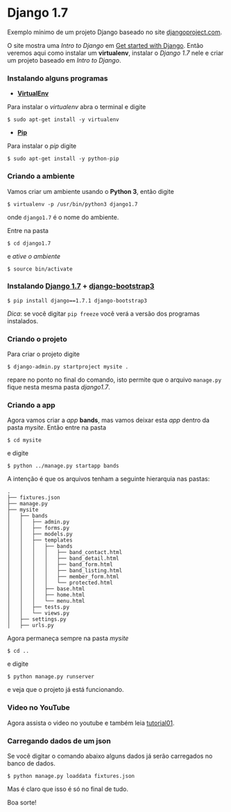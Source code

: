 Django 1.7
==========

Exemplo mínimo de um projeto Django baseado no site [djangoproject.com][0].

O site mostra uma *Intro to Django* em [Get started with Django][1]. Então veremos aqui como instalar um **virtualenv**, instalar o *Django 1.7* nele e criar um projeto baseado em *Intro to Django*.

### Instalando alguns programas

* **[VirtualEnv][2]**
 
Para instalar o *virtualenv* abra o terminal e digite

	$ sudo apt-get install -y virtualenv

* **[Pip][3]**
 
Para instalar o *pip* digite

	$ sudo apt-get install -y python-pip

### Criando a ambiente

Vamos criar um ambiente usando o **Python 3**, então digite

	$ virtualenv -p /usr/bin/python3 django1.7

onde ``django1.7`` é o nome do ambiente.

Entre na pasta

	$ cd django1.7

e *ative o ambiente*

	$ source bin/activate

### Instalando [Django 1.7][0] + [django-bootstrap3][4]

	$ pip install django==1.7.1 django-bootstrap3

*Dica*: se você digitar ``pip freeze`` você verá a versão dos programas instalados.

### Criando o projeto

Para criar o projeto digite

	$ django-admin.py startproject mysite .

repare no ponto no final do comando, isto permite que o arquivo ``manage.py`` fique nesta mesma pasta *django1.7*.

### Criando a app

Agora vamos criar a *app* **bands**, mas vamos deixar esta *app* dentro da pasta *mysite*. Então entre na pasta

	$ cd mysite

e digite

	$ python ../manage.py startapp bands

A intenção é que os arquivos tenham a seguinte hierarquia nas pastas:

	.
	├── fixtures.json
	├── manage.py
	├── mysite
	│   ├── bands
	│   │   ├── admin.py
	│   │   ├── forms.py
	│   │   ├── models.py
	│   │   ├── templates
	│   │   │   ├── bands
	│   │   │   │   ├── band_contact.html
	│   │   │   │   ├── band_detail.html
	│   │   │   │   ├── band_form.html
	│   │   │   │   ├── band_listing.html
	│   │   │   │   ├── member_form.html
	│   │   │   │   └── protected.html
	│   │   │   ├── base.html
	│   │   │   ├── home.html
	│   │   │   └── menu.html
	│   │   ├── tests.py
	│   │   └── views.py
	│   ├── settings.py
	│   ├── urls.py


Agora permaneça sempre na pasta *mysite*

	$ cd ..

e digite

	$ python manage.py runserver

e veja que o projeto já está funcionando.

### Video no YouTube

Agora assista o video no youtube e também leia [tutorial01][5].

### Carregando dados de um **json**

Se você digitar o comando abaixo alguns dados já serão carregados no banco de dados.

	$ python manage.py loaddata fixtures.json

Mas é claro que isso é só no final de tudo.

Boa sorte!

[0]: https://www.djangoproject.com/
[1]: https://www.djangoproject.com/start/
[2]: https://virtualenv.pypa.io/en/latest/
[3]: http://pip.readthedocs.org/en/latest/
[4]: http://django-bootstrap3.readthedocs.org/en/latest/
[5]: https://docs.djangoproject.com/en/1.7/intro/tutorial01/
